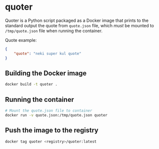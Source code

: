 # quoter

Quoter is a Python script packaged as a Docker image that prints to the
standard output the quote from `quote.json` file, which *must* be mounted 
to `/tmp/quote.json` file when running the container.

Quote example:
```json
{
    "quote": "neki super kul quote"
}
```

## Building the Docker image
```bash
docker build -t quoter .
```

## Running the container
```bash
# Mount the quote.json file to container
docker run -v quote.json:/tmp/quote.json quoter
```

## Push the image to the registry
```bash
docker tag quoter <registry>/quoter:latest 
```
